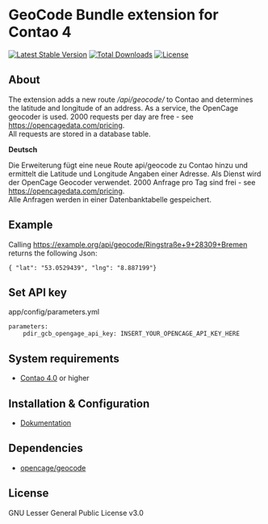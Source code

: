 GeoCode Bundle extension for Contao 4
============================================================

[![Latest Stable Version](https://poser.pugx.org/pdir/geocode-cache-bundle/v/stable)](https://packagist.org/packages/pdir/geocode-cache-bundle)
[![Total Downloads](https://poser.pugx.org/pdir/geocode-cache-bundle/downloads)](https://packagist.org/packages/pdir/geocode-cache-bundle)
[![License](https://poser.pugx.org/pdir/geocode-cache-bundle/license)](https://packagist.org/packages/pdir/geocode-cache-bundle)

About
-----

The extension adds a new route */api/geocode/* to Contao and determines the latitude and longitude of an address.
As a service, the OpenCage geocoder is used. 2000 requests per day are free - see https://opencagedata.com/pricing.  
All requests are stored in a database table.

**Deutsch**

Die Erweiterung fügt eine neue Route api/geocode zu Contao hinzu und ermittelt die Latitude und Longitude Angaben einer Adresse. 
Als Dienst wird der OpenCage Geocoder verwendet. 2000 Anfrage pro Tag sind frei - see https://opencagedata.com/pricing.  
Alle Anfragen werden in einer Datenbanktabelle gespeichert.

Example
-------
Calling https://example.org/api/geocode/Ringstraße+9+28309+Bremen returns the following Json:
    
    { "lat": "53.0529439", "lng": "8.887199"}

Set API key
-------------------
app/config/parameters.yml

    parameters:    
        pdir_gcb_opengage_api_key: INSERT_YOUR_OPENCAGE_API_KEY_HERE

System requirements
-------------------

* [Contao 4.0](https://github.com/contao/contao-bundle) or higher

Installation & Configuration
----------------------------
* [Dokumentation](https://docs.pdir.de/#/geocode-cache-bundle/index)


Dependencies
------------

- [opencage/geocode](https://github.com/opencagedata/php-opencage-geocode)

License
-------
GNU Lesser General Public License v3.0
